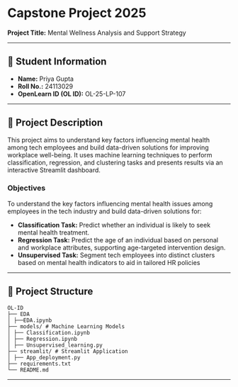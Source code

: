 # Capstone Project 2025  
**Project Title:** Mental Wellness Analysis and Support Strategy  

---

## 🧾 Student Information  
- **Name:** Priya Gupta  
- **Roll No.:** 24113029 
- **OpenLearn ID (OL ID):** OL-25-LP-107 

---

## 📝 Project Description  
This project aims to understand key factors influencing mental health among tech employees and build data-driven solutions for improving workplace well-being. It uses machine learning techniques to perform classification, regression, and clustering tasks and presents results via an interactive Streamlit dashboard.

### **Objectives**
To understand the key factors influencing mental health issues among employees in the tech industry and
build data-driven solutions for:
- **Classification Task:** Predict whether an individual is likely to seek mental health treatment.
- **Regression Task:** Predict the age of an individual based on personal and workplace attributes, supporting age-targeted intervention design.
- **Unsupervised Task:** Segment tech employees into distinct clusters based on mental health indicators to aid in tailored HR policies

---

## 📂 Project Structure  
```
OL-ID
├── EDA
│ ├──EDA.ipynb
├── models/ # Machine Learning Models
│ ├── Classification.ipynb
│ ├── Regression.ipynb
│ ├── Unsupervised_learning.py
├── streamlit/ # Streamlit Application
│ ├── App_deployment.py
├── requirements.txt
└── README.md
```

---



